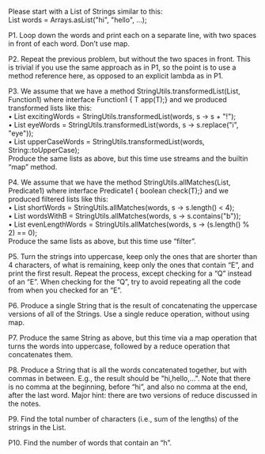 Please start with a List of Strings similar to this:\
List<String> words = Arrays.asList("hi", "hello", ...);
  
P1. Loop down the words and print each on a separate line, with two spaces in front of each word. Don’t use map.
  
P2. Repeat the previous problem, but without the two spaces in front. This is trivial if you use the same approach as in P1, so the point is to use a method reference here, as opposed to an explicit lambda as in P1.
  
P3. We assume that we have a method StringUtils.transformedList(List<String>, Function1<String>)
where interface Function1<T> { T app(T);}
and we produced transformed lists like this:\
• List<String> excitingWords = StringUtils.transformedList(words, s -> s + "!");\
• List<String> eyeWords = StringUtils.transformedList(words, s -> s.replace("i", "eye"));\
• List<String> upperCaseWords = StringUtils.transformedList(words, String::toUpperCase);\
Produce the same lists as above, but this time use streams and the builtin “map” method.
  
P4. We assume that we have the method StringUtils.allMatches(List<String>, Predicate1<String>) where interface Predicate1<T> { boolean check(T);}
and we produced filtered lists like this:\
• List<String> shortWords = StringUtils.allMatches(words, s -> s.length() < 4);\
• List<String> wordsWithB = StringUtils.allMatches(words, s -> s.contains("b"));\
• List<String> evenLengthWords = StringUtils.allMatches(words, s -> (s.length() % 2) == 0);\
Produce the same lists as above, but this time use “filter”.
  
P5. Turn the strings into uppercase, keep only the ones that are shorter than 4 characters, of what is remaining, keep only the ones that contain “E”, and print the first result. Repeat the process, except checking for a “Q” instead of an “E”. When checking for the “Q”, try to avoid repeating all the code from when you checked for an “E”.
  
P6. Produce a single String that is the result of concatenating the uppercase versions of all of the Strings. Use a single reduce operation, without using map.
  
P7. Produce the same String as above, but this time via a map operation that turns the words into uppercase, followed by a reduce operation that concatenates them.
  
P8. Produce a String that is all the words concatenated together, but with commas in between. E.g., the result should be "hi,hello,...". Note that there is no comma at the beginning, before “hi”, and also no comma at the end, after the last word. Major hint: there are two versions of reduce discussed in the notes.
  
P9. Find the total number of characters (i.e., sum of the lengths) of the strings in the List.
  
P10. Find the number of words that contain an “h”.
